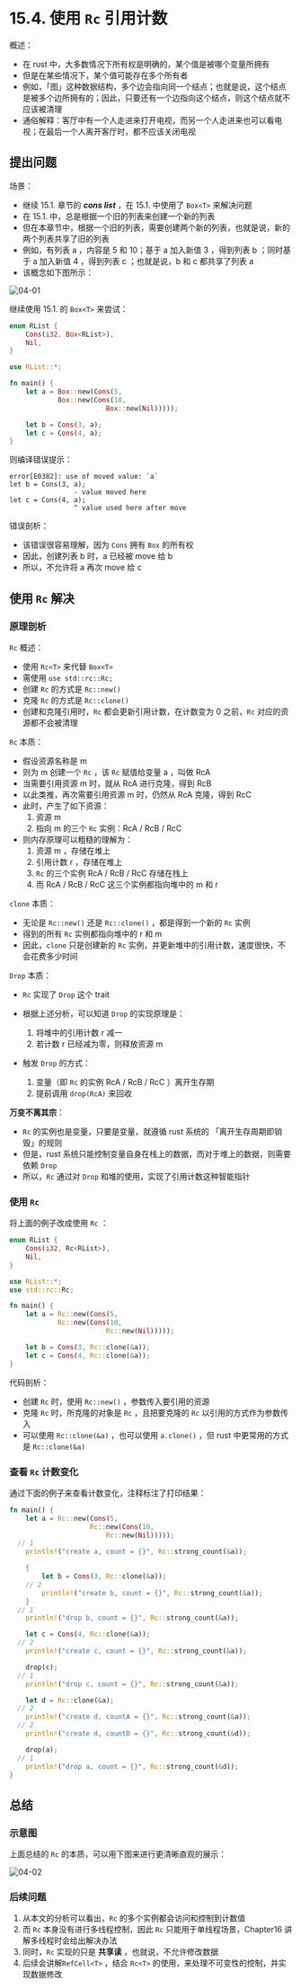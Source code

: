 # 15.4. 使用 `Rc` 引用计数

概述：

- 在 rust 中，大多数情况下所有权是明确的，某个值是被哪个变量所拥有
- 但是在某些情况下，某个值可能存在多个所有者
- 例如，「图」这种数据结构，多个边会指向同一个结点；也就是说，这个结点是被多个边所拥有的；因此，只要还有一个边指向这个结点，则这个结点就不应该被清理
- 通俗解释：客厅中有一个人走进来打开电视，而另一个人走进来也可以看电视；在最后一个人离开客厅时，都不应该关闭电视



## 提出问题

场景：

- 继续 15.1. 章节的 ***cons list*** ，在 15.1. 中使用了 `Box<T>` 来解决问题
- 在 15.1. 中，总是根据一个旧的列表来创建一个新的列表
- 但在本章节中，根据一个旧的列表，需要创建两个新的列表，也就是说，新的两个列表共享了旧的列表
- 例如，有列表 a ，内容是 5 和 10；基于 a 加入新值 3 ，得到列表 b ；同时基于 a 加入新值 4 ，得到列表 c ；也就是说，b 和 c 都共享了列表 a
- 该概念如下图所示：

![04-01](./04-01.png)



继续使用 15.1. 的 `Box<T>` 来尝试：

```rust
enum RList {
	Cons(i32, Box<RList>),
	Nil,
}

use RList::*;

fn main() {
	let a = Box::new(Cons(5,
            Box::new(Cons(10,
					    Box::new(Nil)))));

	let b = Cons(3, a);
	let c = Cons(4, a);
}
```

则编译错误提示：

```shell
error[E0382]: use of moved value: `a`
let b = Cons(3, a);
                - value moved here
let c = Cons(4, a);
                ^ value used here after move
```

错误剖析：

- 该错误很容易理解，因为 `Cons` 拥有 `Box` 的所有权
- 因此，创建列表 b 时，a 已经被 move 给 b
- 所以，不允许将 a 再次 move 给 c



## 使用 `Rc` 解决

### 原理剖析

`Rc` 概述：

- 使用 `Rc<T>` 来代替 `Box<T>`
- 需使用 `use std::rc::Rc;`
- 创建 `Rc` 的方式是 `Rc::new()`
- 克隆 `Rc` 的方式是 `Rc::clone()`
- 创建和克隆引用时，`Rc` 都会更新引用计数，在计数变为 0 之前，`Rc` 对应的资源都不会被清理

`Rc` 本质：

- 假设资源名称是 m
- 则为 m 创建一个 `Rc` ，该 `Rc` 赋值给变量 a ，叫做 RcA
- 当需要引用资源 m 时，就从 RcA 进行克隆，得到 RcB
- 以此类推，再次需要引用资源 m 时，仍然从 RcA 克隆，得到 RcC
- 此时，产生了如下资源：
    1. 资源 m
    2. 指向 m 的三个 `Rc` 实例：RcA / RcB / RcC
- 则内存原理可以粗糙的理解为：
    1. 资源 m ，存储在堆上
    2. 引用计数 r ，存储在堆上
    3. `Rc` 的三个实例 RcA / RcB / RcC 存储在栈上
    4. 而 RcA / RcB / RcC 这三个实例都指向堆中的 m 和 r

`clone` 本质：

- 无论是 `Rc::new()` 还是 `Rc::clone()` ，都是得到一个新的 `Rc` 实例
- 得到的所有 `Rc` 实例都指向堆中的 r 和 m
- 因此，`clone` 只是创建新的 `Rc` 实例，并更新堆中的引用计数，速度很快，不会花费多少时间

`Drop` 本质：

- `Rc` 实现了 `Drop` 这个 trait
- 根据上述分析，可以知道 `Drop` 的实现原理是：
    1. 将堆中的引用计数 r 减一
    2. 若计数 r 已经减为零，则释放资源 m

- 触发 `Drop` 的方式：
    1. 变量（即 `Rc` 的实例  RcA / RcB / RcC ）离开生存期
    2. 提前调用 `drop(RcA)` 来回收

**万变不离其宗**：

- `Rc` 的实例也是变量，只要是变量，就遵循 rust 系统的 「离开生存周期即销毁」的规则
- 但是，rust 系统只能控制变量自身在栈上的数据，而对于堆上的数据，则需要依赖 `Drop`
- 所以，`Rc` 通过对 `Drop` 和堆的使用，实现了引用计数这种智能指针



### 使用 `Rc`

将上面的例子改成使用 `Rc` ：

```rust
enum RList {
	Cons(i32, Rc<RList>),
	Nil,
}

use RList::*;
use std::rc::Rc;

fn main() {
	let a = Rc::new(Cons(5,
            Rc::new(Cons(10,
					    Rc::new(Nil)))));

	let b = Cons(3, Rc::clone(&a));
	let c = Cons(4, Rc::clone(&a));
}
```

代码剖析：

- 创建 `Rc` 时，使用 `Rc::new()` ，参数传入要引用的资源
- 克隆 `Rc` 时，所克隆的对象是 `Rc` ，且把要克隆的 `Rc` 以引用的方式作为参数传入
- 可以使用 `Rc::clone(&a)` ，也可以使用 `a.clone()` ，但 rust 中更常用的方式是 `Rc::clone(&a)` 



### 查看 `Rc` 计数变化

通过下面的例子来查看计数变化，注释标注了打印结果：

```rust
fn main() {
	let a = Rc::new(Cons(5,
				    Rc::new(Cons(10,
					    Rc::new(Nil)))));
  // 1
	println!("create a, count = {}", Rc::strong_count(&a));

	{
		let b = Cons(3, Rc::clone(&a));
    // 2
		println!("create b, count = {}", Rc::strong_count(&a));
	}
  // 1
	println!("drop b, count = {}", Rc::strong_count(&a));

	let c = Cons(4, Rc::clone(&a));
  // 2
	println!("create c, count = {}", Rc::strong_count(&a));

	drop(c);
  // 1
	println!("drop c, count = {}", Rc::strong_count(&a));

	let d = Rc::clone(&a);
  // 2
	println!("create d, countA = {}", Rc::strong_count(&a));
  // 2
	println!("create d, countD = {}", Rc::strong_count(&d));

	drop(a);
  // 1
	println!("drop a, count = {}", Rc::strong_count(&d));
}
```



## 总结

### 示意图

上面总结的 `Rc` 的本质，可以用下图来进行更清晰直观的展示：

![04-02](./04-02.png)



### 后续问题

1. 从本文的分析可以看出，`Rc` 的多个实例都会访问和控制到计数值
2. 而 `Rc` 本身没有进行多线程控制，因此 `Rc` 只能用于单线程场景，Chapter16 讲解多线程时会给出解决办法
3. 同时，`Rc` 实现的只是 **共享读** ，也就说，不允许修改数据
4. 后续会讲解`RefCell<T>` ，结合 `Rc<T>` 的使用，来处理不可变性的控制，并实现数据修改